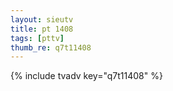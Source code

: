 ```yaml
--- 
layout: sieutv
title: pt 1408
tags: [pttv]
thumb_re: q7t11408
---
```

{% include tvadv key="q7t11408" %} 
